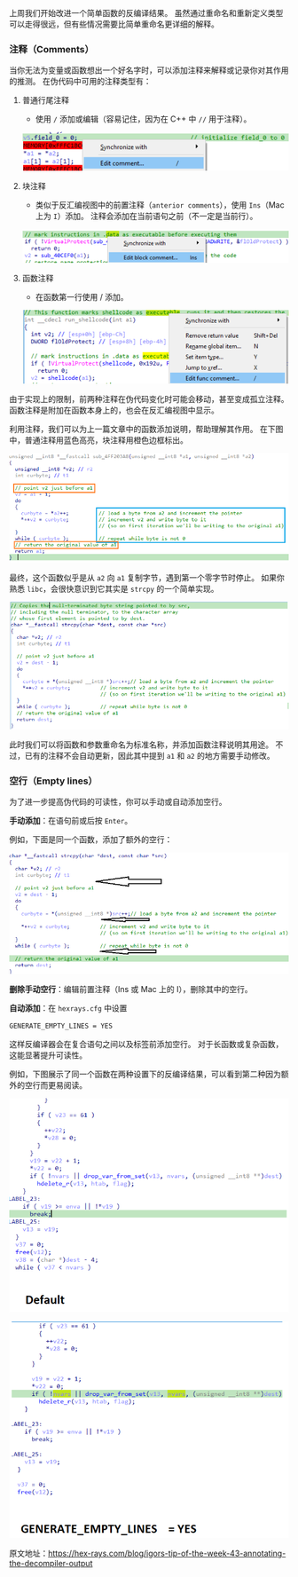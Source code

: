 上周我们开始改进一个简单函数的反编译结果。 虽然通过重命名和重新定义类型可以走得很远，但有些情况需要比简单重命名更详细的解释。

### 注释（Comments）

当你无法为变量或函数想出一个好名字时，可以添加注释来解释或记录你对其作用的推测。 在伪代码中可用的注释类型有：

1. 普通行尾注释

   - 使用 `/` 添加或编辑（容易记住，因为在 C++ 中 `//` 用于注释）。

   ![](assets/2021/06/hr-comment1.png)

2. 块注释

   - 类似于反汇编视图中的前置注释（`anterior comments`），使用 `Ins`（Mac 上为 `I`）添加。 注释会添加在当前语句之前（不一定是当前行）。

   ![](assets/2021/06/hr-comment2.png)

3. 函数注释

   - 在函数第一行使用 / 添加。

   ![](assets/2021/06/hr-comment3.png)

由于实现上的限制，前两种注释在伪代码变化时可能会移动，甚至变成孤立注释。 函数注释是附加在函数本身上的，也会在反汇编视图中显示。

利用注释，我们可以为上一篇文章中的函数添加说明，帮助理解其作用。 在下图中，普通注释用蓝色高亮，块注释用橙色边框标出。

![](assets/2021/06/hr-comment4.png)

最终，这个函数似乎是从 `a2` 向 `a1` 复制字节，遇到第一个零字节时停止。 如果你熟悉 `libc`，会很快意识到它其实是 `strcpy` 的一个简单实现。

![](assets/2021/06/hr-comment5.png)

此时我们可以将函数和参数重命名为标准名称，并添加函数注释说明其用途。 不过，已有的注释不会自动更新，因此其中提到 `a1` 和 `a2` 的地方需要手动修改。

### 空行（Empty lines）

为了进一步提高伪代码的可读性，你可以手动或自动添加空行。

**手动添加**：在语句前或后按 `Enter`。

例如，下面是同一个函数，添加了额外的空行：

![](assets/2021/06/hr-comment6.png)

**删除手动空行**：编辑前置注释（Ins 或 Mac 上的 I），删除其中的空行。

**自动添加**：在 `hexrays.cfg` 中设置

```bash
GENERATE_EMPTY_LINES = YES
```

这样反编译器会在复合语句之间以及标签前添加空行。 对于长函数或复杂函数，这能显著提升可读性。

例如，下图展示了同一个函数在两种设置下的反编译结果，可以看到第二种因为额外的空行而更易阅读。

![](assets/2021/06/hr-empty1.png)

![](assets/2021/06/hr-empty2.png)

原文地址：https://hex-rays.com/blog/igors-tip-of-the-week-43-annotating-the-decompiler-output
